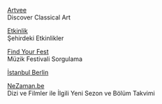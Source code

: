 <p>
<a href="https://artvee.com/">Artvee</a>
<br>Discover Classical Art
</p>  
<p>
<a href="https://etkinlik.io/">Etkinlik</a>
<br>Şehirdeki Etkinlikler
</p>  
<p>
<a href="https://www.findyourfest.com/">Find Your Fest</a>
<br>Müzik Festivali Sorgulama
</p> 
<p>
<a href="https://www.istanbulberlin.com/">İstanbul Berlin</a>
</p>
<p>
<a href="https://nezaman.be/index.php">NeZaman.be</a>
<br>Dizi ve Filmler ile İlgili Yeni Sezon ve Bölüm Takvimi
</p>  
